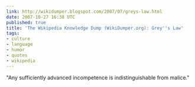 ```yaml
---
link: http://wikidumper.blogspot.com/2007/07/greys-law.html
date: 2007-10-27 16:38 UTC
published: true
title: 'The Wikipedia Knowledge Dump (WikiDumper.org): Grey''s Law'
tags:
- culture
- language
- humor
- quotes
- wikipedia
---
```


"Any sufficiently advanced incompetence is indistinguishable from malice."
